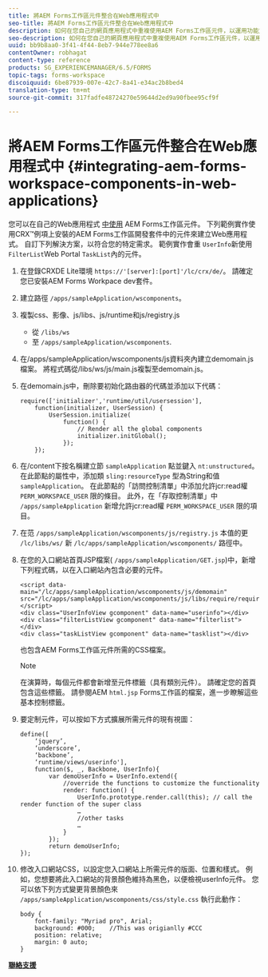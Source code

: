 ```yaml
---
title: 將AEM Forms工作區元件整合在Web應用程式中
seo-title: 將AEM Forms工作區元件整合在Web應用程式中
description: 如何在您自己的網頁應用程式中重複使用AEM Forms工作區元件，以運用功能並提供緊密的整合。
seo-description: 如何在您自己的網頁應用程式中重複使用AEM Forms工作區元件，以運用功能並提供緊密的整合。
uuid: bb9b8aa0-3f41-4f44-8eb7-944e778ee8a6
contentOwner: robhagat
content-type: reference
products: SG_EXPERIENCEMANAGER/6.5/FORMS
topic-tags: forms-workspace
discoiquuid: 6be87939-007e-42c7-8a41-e34ac2b8bed4
translation-type: tm+mt
source-git-commit: 317fadfe48724270e59644d2ed9a90fbee95cf9f

---
```



# 將AEM Forms工作區元件整合在Web應用程式中 {#integrating-aem-forms-workspace-components-in-web-applications}

您可以在自己的Web應用程式 [中使用](/help/forms/using/description-reusable-components.md) AEM Forms工作區元件。 下列範例實作使用CRX™例項上安裝的AEM Forms工作區開發套件中的元件來建立Web應用程式。 自訂下列解決方案，以符合您的特定需求。 範例實作會重 `UserInfo`新使用 `FilterList`Web Portal `TaskList`內的元件。

1. 在登錄CRXDE Lite環境 `https://'[server]:[port]'/lc/crx/de/`。 請確定您已安裝AEM Forms Workpace dev套件。
1. 建立路徑 `/apps/sampleApplication/wscomponents`。
1. 複製css、影像、js/libs、js/runtime和js/registry.js

   * 從 `/libs/ws`
   * 至 `/apps/sampleApplication/wscomponents`.

1. 在/apps/sampleApplication/wscomponents/js資料夾內建立demomain.js檔案。 將程式碼從/libs/ws/js/main.js複製至demomain.js。
1. 在demomain.js中，刪除要初始化路由器的代碼並添加以下代碼：

   ```
   require(['initializer','runtime/util/usersession'],
       function(initializer, UserSession) {
           UserSession.initialize(
               function() {
                   // Render all the global components
                   initializer.initGlobal();
               });
       });
   ```

1. 在/content下按名稱建立節 `sampleApplication` 點並鍵入 `nt:unstructured`。 在此節點的屬性中，添加類 `sling:resourceType` 型為String和值 `sampleApplication`。 在此節點的「訪問控制清單」中添加允許jcr:read權 `PERM_WORKSPACE_USER` 限的條目。 此外，在「存取控制清單」中 `/apps/sampleApplication` 新增允許jcr:read權 `PERM_WORKSPACE_USER` 限的項目。
1. 在范 `/apps/sampleApplication/wscomponents/js/registry.js` 本值的更 `/lc/libs/ws/` 新 `/lc/apps/sampleApplication/wscomponents/` 路徑中。
1. 在您的入口網站首頁JSP檔案( `/apps/sampleApplication/GET.jsp`)中，新增下列程式碼，以在入口網站內包含必要的元件。

   ```as3
   <script data-main="/lc/apps/sampleApplication/wscomponents/js/demomain" src="/lc/apps/sampleApplication/wscomponents/js/libs/require/require.js"></script>
   <div class="UserInfoView gcomponent" data-name="userinfo"></div>
   <div class="filterListView gcomponent" data-name="filterlist"></div>
   <div class="taskListView gcomponent" data-name="tasklist"></div>
   ```

   也包含AEM Forms工作區元件所需的CSS檔案。

   >[!NOTE]
   >
   >在演算時，每個元件都會新增至元件標籤（具有類別元件）。 請確定您的首頁包含這些標籤。 請參閱AEM `html.jsp` Forms工作區的檔案，進一步瞭解這些基本控制標籤。

1. 要定制元件，可以按如下方式擴展所需元件的現有視圖：

   ```as3
   define([
       ‘jquery’,
       ‘underscore’,
       ‘backbone’,
       ‘runtime/views/userinfo'],
       function($, _, Backbone, UserInfo){
           var demoUserInfo = UserInfo.extend({
               //override the functions to customize the functionality
               render: function() {
                   UserInfo.prototype.render.call(this); // call the render function of the super class
                   …
                   //other tasks
                   …
               }
           });
           return demoUserInfo;
   });
   ```

1. 修改入口網站CSS，以設定您入口網站上所需元件的版面、位置和樣式。 例如，您想要將此入口網站的背景顏色維持為黑色，以便檢視userInfo元件。 您可以依下列方式變更背景顏色來 `/apps/sampleApplication/wscomponents/css/style.css` 執行此動作：

   ```as3
   body {
       font-family: "Myriad pro", Arial;
       background: #000;    //This was origianlly #CCC
       position: relative;
       margin: 0 auto;
   }
   ```

**[聯絡支援](https://www.adobe.com/account/sign-in.supportportal.html)**
